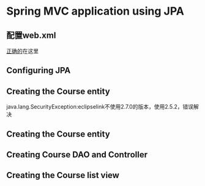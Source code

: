 # Spring MVC application using JPA
## 配置web.xml
[正确的](https://github.com/790013438/CourseManagementSpringMVCJPA/blob/master/src/main/webapp/WEB-INF/web.xml)在这里
## Configuring JPA
## Creating the Course entity
java.lang.SecurityException:eclipselink不使用2.7.0的版本，使用2.5.2，错误解决
## Creating the Course entity
## Creating Course DAO and Controller
## Creating the Course list view
